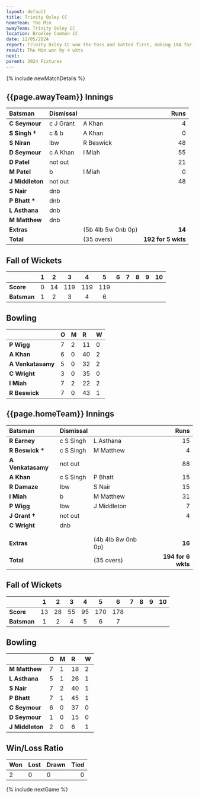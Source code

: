 ```yaml
---
layout: default
title: Trinity Oxley CC
homeTeam: The Min
awayTeam: Trinity Oxley CC
location: Bromley Common CC
date: 12/05/2024
report: Trinity Oxley CC won the toss and batted first, making 194 for 5 wkts in 35 overs. The Min made 194 for 6 wkts in 35 overs.
result: The Min won by 4 wkts
next: 
parent: 2024 Fixtures
---
```


{% include newMatchDetails %}

## {{page.awayTeam}} Innings

| Batsman | Dismissal | | Runs |
|:---|:---|---|---:|
| **C Seymour** | c J Grant | A Khan | 4 |
| **S Singh &#8224;** |  c & b | A Khan | 0 |
| **S Niran** | lbw | R Beswick | 48 |
| **D Seymour** | c A Khan | I Miah | 55 |
| **D Patel** | not out |  | 21 |
| **M Patel** | b | I Miah | 0 |
| **J Middleton** | not out |  | 48 |
| **S Nair** | dnb |  |  |
| **P Bhatt &#42;** | dnb |  |  |
| **L Asthana** | dnb |  |  |
| **M Matthew** | dnb |  |  |
| **Extras** | | (5b 4lb 5w 0nb 0p) | **14** |
| **Total** | | (35 overs) | **192 for 5 wkts** |

## Fall of Wickets

| | 1 | 2 | 3 | 4 | 5 | 6 | 7 | 8 | 9 | 10 |
|---|:---:|:---:|:---:|:---:|:---:|:---:|:---:|:---:|:---:|:---:|
| **Score** | 0 | 14 | 119 | 119 | 119 |  |  |  |  |  | 
| **Batsman** | 1  | 2  | 3 | 4 | 6 |  |  |   |  |  | 

## Bowling

| | O | M | R | W |
|---|:---|:---|:---|:---|
| **P Wigg** | 7 | 2 | 11 | 0 |
| **A Khan** | 6 | 0 | 40 | 2 |
| **A Venkatasamy** | 5 | 0 | 32 | 2 |
| **C Wright** | 3 | 0 | 35 | 0 |
| **I Miah** | 7 | 2 | 22 | 2 |
| **R Beswick** | 7 | 0 | 43 | 1 |

## {{page.homeTeam}} Innings

| Batsman | Dismissal | | Runs |
|:---|:---|---|---:|
| **R Earney** | c S Singh | L Asthana | 15 |
| **R Beswick &#42;** | c S Singh | M Matthew | 4 |
| **A Venkatasamy** | not out |   | 88 |
| **A Khan** | c S Singh | P Bhatt | 15 |
| **R Damaze** | lbw | S Nair | 15 |
| **I Miah** | b | M Matthew | 31 |
| **P Wigg** | lbw | J Middleton | 7 |
| **J Grant &#8224;** | not out |  | 4 |
| **C Wright** | dnb |  |  |
|  |  |  |  |
|  |  |  |  |
| **Extras** | | (4b 4lb 8w 0nb 0p) | **16** |
| **Total** | | (35 overs) | **194 for 6 wkts** |

## Fall of Wickets

| | 1 | 2 | 3 | 4 | 5 | 6 | 7 | 8 | 9 | 10 |
|---|:---:|:---:|:---:|:---:|:---:|:---:|:---:|:---:|:---:|:---:|
| **Score** | 13 | 28 | 55 | 95 | 170 | 178 |  |  |  |  |
| **Batsman** | 1 | 2 | 4 | 5 | 6 | 7 |  |  |  |  | 

## Bowling

| | O | M | R | W |
|---|:---|:---|:---|:---|
| **M Matthew** | 7 | 1 | 18 | 2 |
| **L Asthana** | 5 | 1 | 26 | 1 |
| **S Nair** | 7 | 2 | 40 | 1 |
| **P Bhatt** | 7 | 1 | 45 | 1 |
| **C Seymour** | 6 | 0 | 37 | 0 |
| **D Seymour** | 1 | 0 | 15 | 0 |
| **J Middleton** | 2 | 0 | 6 | 1 |

## Win/Loss Ratio

| Won | Lost | Drawn | Tied |
|:---|:---|:---|---:|
| 2 | 0 | 0 | 0 |

{% include nextGame %}